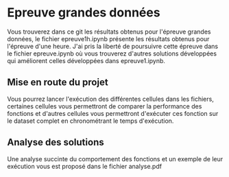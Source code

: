 # Epreuve grandes données

Vous trouverez dans ce git les résultats obtenus pour l'épreuve grandes données, le fichier epreuve1h.ipynb présente les résultats obtenus pour l'épreuve d'une heure. J'ai pris la liberté de poursuivre cette épreuve dans le fichier epreuve.ipynb où vous trouverez d'autres solutions développées qui améliorent celles développées dans epreuve1.ipynb. 

## Mise en route du projet 

Vous pourrez lancer l'exécution des différentes cellules dans les fichiers, certaines cellules vous permettront de comparer la performance des fonctions et d'autres cellules vous permettront d'exécuter ces fonction sur le dataset complet en chronométrant le temps d'exécution. 

## Analyse des solutions

Une analyse succinte du comportement des fonctions et un exemple de leur exécution vous est proposé dans le fichier analyse.pdf 
